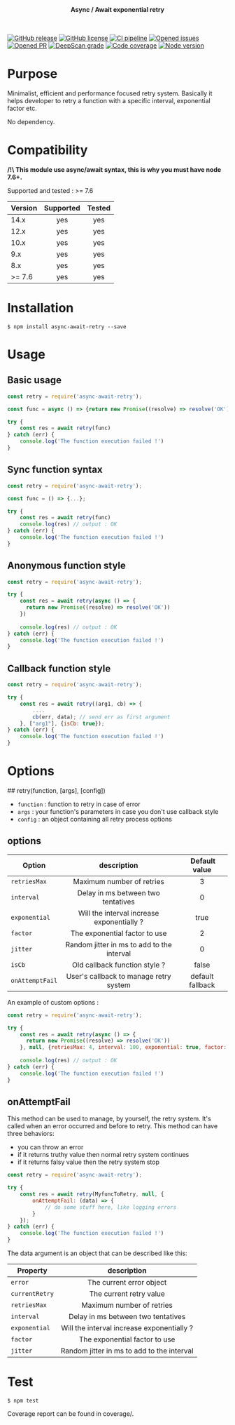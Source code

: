 <div align="center">
<b>Async / Await exponential retry</b><br/>
<br/><br/>
</div>

[![GitHub release](https://img.shields.io/npm/v/async-await-retry.svg)](https://github.com/VoodooTeam/async-await-retry/releases/)
[![GitHub license](https://img.shields.io/github/license/VoodooTeam/async-await-retry.svg)](https://github.com/VoodooTeam/async-await-retry/blob/master/LICENSE)
[![CI pipeline](https://github.com/VoodooTeam/async-await-retry/workflows/Node.js%20CI/badge.svg)](https://github.com/VoodooTeam/async-await-retry/actions?query=workflow%3A%22Node.js+CI%22)
[![Opened issues](https://img.shields.io/github/issues-raw/VoodooTeam/async-await-retry.svg)](https://github.com/VoodooTeam/async-await-retry/issues)
[![Opened PR](https://img.shields.io/github/issues-pr-raw/VoodooTeam/async-await-retry.svg)](https://github.com/VoodooTeam/async-await-retry/pulls)
[![DeepScan grade](https://deepscan.io/api/teams/12068/projects/15025/branches/292974/badge/grade.svg)](https://deepscan.io/dashboard#view=project&tid=12068&pid=15025&bid=292974)
[![Code coverage](https://codecov.io/gh/VoodooTeam/async-await-retry/branch/master/graph/badge.svg)](https://codecov.io/gh/VoodooTeam/async-await-retry)
[![Node version](https://img.shields.io/node/v-lts/async-await-retry.svg)](https://github.com/VoodooTeam/async-await-retry)


# Purpose

Minimalist, efficient and performance focused retry system.
Basically it helps developer to retry a function with a specific interval, exponential factor etc.

No dependency.

# Compatibility

**/!\ This module use async/await syntax, this is why you must have node 7.6+.**

Supported and tested : >= 7.6

| Version       | Supported     | Tested         |
| ------------- |:-------------:|:--------------:|
| 14.x          | yes           | yes            |
| 12.x          | yes           | yes            |
| 10.x          | yes           | yes            |
| 9.x           | yes           | yes            |
| 8.x           | yes           | yes            |
| >= 7.6        | yes           | yes            |

# Installation

```console
$ npm install async-await-retry --save
```

# Usage

## Basic usage
```javascript
const retry = require('async-await-retry');

const func = async () => {return new Promise((resolve) => resolve('OK'))};

try {
    const res = await retry(func)
} catch (err) {
    console.log('The function execution failed !')
}
```

## Sync function syntax
```javascript
const retry = require('async-await-retry');

const func = () => {...};

try {
    const res = await retry(func)
    console.log(res) // output : OK
} catch (err) {
    console.log('The function execution failed !')
}
```

## Anonymous function style
```javascript
const retry = require('async-await-retry');

try {
    const res = await retry(async () => {
      return new Promise((resolve) => resolve('OK'))
    })
    
    console.log(res) // output : OK
} catch (err) {
    console.log('The function execution failed !')
}
```

## Callback function style
```javascript
const retry = require('async-await-retry');

try {
    const res = await retry((arg1, cb) => {
        ....
        cb(err, data); // send err as first argument
    }, ["arg1"], {isCb: true});
} catch (err) {
    console.log('The function execution failed !')
}
```

# Options

## retry(function, [args], [config])

* `function` : function to retry in case of error
* `args` : your function's parameters in case you don't use callback style
* `config` : an object containing all retry process options

## options

| Option          | description                                | Default value    |
| --------------- |:------------------------------------------:|:----------------:|
| `retriesMax`    | Maximum number of retries                  | 3                |
| `interval`      | Delay in ms between two tentatives         | 0                |
| `exponential`   | Will the interval increase exponentially ? | true             |
| `factor`        | The exponential factor to use              | 2                |
| `jitter`        | Random jitter in ms to add to the interval | 0                |
| `isCb`          | Old callback function style ?              | false            |
| `onAttemptFail` | User's callback to manage retry system     | default fallback |


An example of custom options :
```javascript
const retry = require('async-await-retry');

try {
    const res = await retry(async () => {
      return new Promise((resolve) => resolve('OK'))
    }, null, {retriesMax: 4, interval: 100, exponential: true, factor: 3, jitter: 100})
    
    console.log(res) // output : OK
} catch (err) {
    console.log('The function execution failed !')
}
```

## onAttemptFail
This method can be used to manage, by yourself, the retry system.
It's called when an error occurred and before to retry.
This method can have three behaviors:
- you can throw an error
- if it returns truthy value then normal retry system continues
- if it returns falsy value then the retry system stop

```javascript
const retry = require('async-await-retry');

try {
    const res = await retry(MyfuncToRetry, null, {
        onAttemptFail: (data) => {
            // do some stuff here, like logging errors
        }
    });
} catch (err) {
    console.log('The function execution failed !')
}
```

The data argument is an object that can be described like this:

| Property        | description                                |
| --------------- |:------------------------------------------:|
| `error`         | The current error object                   |
| `currentRetry`  | The current retry value                    |
| `retriesMax`    | Maximum number of retries                  |
| `interval`      | Delay in ms between two tentatives         |
| `exponential`   | Will the interval increase exponentially ? |
| `factor`        | The exponential factor to use              |
| `jitter`        | Random jitter in ms to add to the interval |

# Test

```console
$ npm test
```

Coverage report can be found in coverage/.
